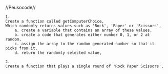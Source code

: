 //Peusocode//

    1.
    Create a function called getComputerChoice,
    Which randomly returns values such as 'Rock', 'Paper' or 'Scissors',
        a. create a variable that contains an array of these values,
        b. create a code that generates either number 0, 1, or 2 at random,
        c. assign the array to the random generated number so that it picks from it,
        d. return the randomly selected value,
    
    2.
    Create a function that plays a single round of 'Rock Paper Scissors',